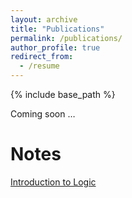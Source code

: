 ```yaml
---
layout: archive
title: "Publications"
permalink: /publications/
author_profile: true
redirect_from:
  - /resume
---
```


{% include base_path %}

Coming soon …

Notes
======
[Introduction to Logic](\files\Logic.pdf) 
